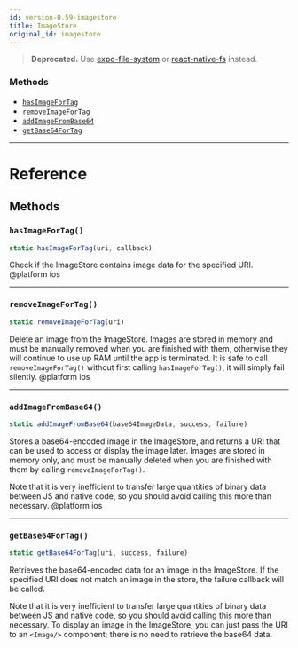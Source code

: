 ```yaml
---
id: version-0.59-imagestore
title: ImageStore
original_id: imagestore
---
```


> **Deprecated.** Use [expo-file-system](https://github.com/expo/expo/tree/master/packages/expo-file-system) or [react-native-fs](https://github.com/itinance/react-native-fs) instead.

### Methods

- [`hasImageForTag`](imagestore.md#hasimagefortag)
- [`removeImageForTag`](imagestore.md#removeimagefortag)
- [`addImageFromBase64`](imagestore.md#addimagefrombase64)
- [`getBase64ForTag`](imagestore.md#getbase64fortag)

---

# Reference

## Methods

### `hasImageForTag()`

```jsx
static hasImageForTag(uri, callback)
```

Check if the ImageStore contains image data for the specified URI. @platform ios

---

### `removeImageForTag()`

```jsx
static removeImageForTag(uri)
```

Delete an image from the ImageStore. Images are stored in memory and must be manually removed when you are finished with them, otherwise they will continue to use up RAM until the app is terminated. It is safe to call `removeImageForTag()` without first calling `hasImageForTag()`, it will simply fail silently. @platform ios

---

### `addImageFromBase64()`

```jsx
static addImageFromBase64(base64ImageData, success, failure)
```

Stores a base64-encoded image in the ImageStore, and returns a URI that can be used to access or display the image later. Images are stored in memory only, and must be manually deleted when you are finished with them by calling `removeImageForTag()`.

Note that it is very inefficient to transfer large quantities of binary data between JS and native code, so you should avoid calling this more than necessary. @platform ios

---

### `getBase64ForTag()`

```jsx
static getBase64ForTag(uri, success, failure)
```

Retrieves the base64-encoded data for an image in the ImageStore. If the specified URI does not match an image in the store, the failure callback will be called.

Note that it is very inefficient to transfer large quantities of binary data between JS and native code, so you should avoid calling this more than necessary. To display an image in the ImageStore, you can just pass the URI to an `<Image/>` component; there is no need to retrieve the base64 data.
